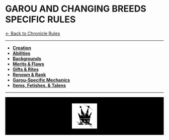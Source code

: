 # GAROU AND CHANGING BREEDS SPECIFIC RULES

[← Back to Chronicle Rules](../README.md)  

-----
- [**Creation**](./CREATION.md)
- [**Abilities**](./ABILITIES.md)
- [**Backgrounds**](./BACKGROUNDS.md)
- [**Merits & Flaws**](./MERITS-FLAWS.md)
- [**Gifts & Rites**](./gifts/README.md)
- [**Renown & Rank**](./RENOWN.md)
- [**Garou-Specific Mechanics**](./MECHANICS.md)
- [**Items, Fetishes, & Talens**](ITEMS.md)

-----
<p align="center" style="background-color: #000; padding: 20px;">
  <img src="https://raw.githubusercontent.com/mckn-larp/.github/main/profile/05-queen-glow.png" alt="Knoxville Crown Footer" width="80" style="margin: 0 20px; vertical-align: middle;" />
</p>
